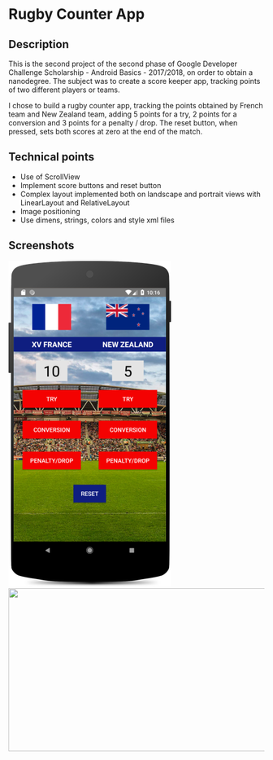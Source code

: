 # Rugby Counter App

## Description
This is the second project of the second phase of Google Developer Challenge Scholarship - Android Basics - 2017/2018, on order to obtain a nanodegree. The subject was to create a score keeper app, tracking points of two different players or teams.

I chose to build a rugby counter app, tracking the points obtained by French team and New Zealand team, adding 5 points for a try, 2 points for a conversion and 3 points for a penalty / drop. The reset button, when pressed,  sets both scores at zero at the end of the match.

## Technical points
<ul>
  <li>Use of ScrollView</li>
  <li>Implement score buttons and reset button</li> 
  <li>Complex layout implemented both on landscape and portrait views with LinearLayout and RelativeLayout </li>
  <li>Image positioning</li>
  <li>Use dimens, strings, colors and style xml files</li>
</ul>

## Screenshots
<img src="/images/Screenshot_1.png" width="320" height="640">

<img src="/images/Screenshot_2.png" width="640" height="320">

